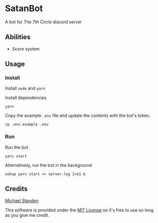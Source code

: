 # SatanBot

A bot for The 7th Circle discord server

## Abilities

- Score system

## Usage

### Install

Install `node` and `yarn`

Install dependencies

```
yarn
```

Copy the example `.env` file and update the contents with the bot's token.

```
cp .env.example .env
```

### Run

Run the bot

```
yarn start
```

Alternatively, run the bot in the background

```
nohup yarn start >> server.log 2>&1 &
```

## Credits

[Michael Standen](https://michael.standen.link)

This software is provided under the [MIT License](https://tldrlegal.com/license/mit-license) so it's free to use so long as you give me credit.
